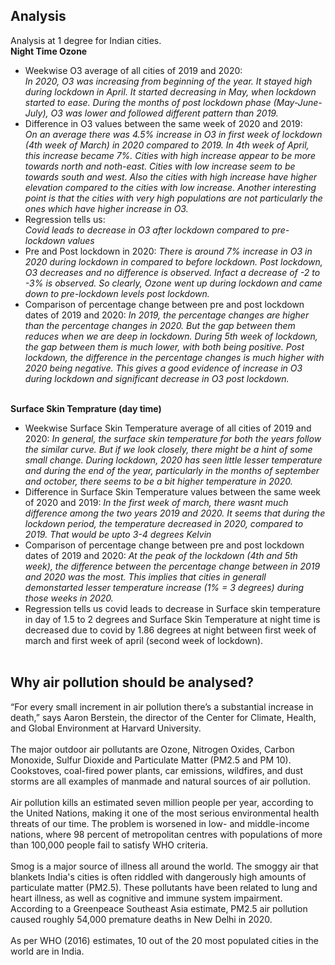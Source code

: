 ## Analysis
Analysis at 1 degree for Indian cities.<br>
**Night Time Ozone** <br>
* Weekwise O3 average of all cities of 2019 and 2020:<br> *In 2020, O3 was increasing from beginning of the year. It stayed high during lockdown in April. It started decreasing in May, when lockdown started to ease. During the months of post lockdown phase (May-June-July), O3 was lower and followed different pattern than 2019.*<br>
* Difference in O3 values between the same week of 2020 and 2019: <br> *On an average there was 4.5% increase in O3 in first week of lockdown (4th week of March) in 2020 compared to 2019. In 4th week of April, this increase became 7%. Cities with high increase appear to be more towards north and noth-east. Cities with low increase seem to be towards south and west. Also the cities with high increase have higher elevation compared to the cities with low increase. Another interesting point is that the cities with very high populations are not particularly the ones which have higher increase in O3.*
* Regression tells us:<br> *Covid leads to decrease in O3 after lockdown compared to pre-lockdown values*
* Pre and Post lockdown in 2020: *There is around 7% increase in O3 in 2020 during lockdown in compared to before lockdown. Post lockdown, O3 decreases and no difference is observed. Infact a decrease of -2 to -3% is observed. So clearly, Ozone went up during lockdown and came down to pre-lockdown levels post lockdown.*
* Comparison of percentage change between pre and post lockdown dates of 2019 and 2020: *In 2019, the percentage changes are higher than the percentage changes in 2020. But the gap between them reduces when we are deep in lockdown. During 5th week of lockdown, the gap between them is much lower, with both being positive. Post lockdown, the difference in the percentage changes is much higher with 2020 being negative. This gives a good evidence of increase in O3 during lockdown and significant decrease in O3 post lockdown.*<br><br>


**Surface Skin Temprature (day time)**<br>
* Weekwise Surface Skin Temperature average of all cities of 2019 and 2020: *In general, the surface skin temperature for both the years follow the similar curve. But if we look closely, there might be a hint of some small change. During lockdown, 2020 has seen little lesser temperature and during the end of the year, particularly in the months of september and october, there seems to be a bit higher temperature in 2020.*<br>
* Difference in Surface Skin Temperature values between the same week of 2020 and 2019: *In the first week of march, there wasnt much difference among the two years 2019 and 2020. It seems that during the lockdown period, the temperature decreased in 2020, compared to 2019. That would be upto 3-4 degrees Kelvin*<br>
* Comparison of percentage change between pre and post lockdown dates of 2019 and 2020: *At the peak of the lockdown (4th and 5th week), the difference between the percentage change between in 2019 and 2020 was the most. This implies that cities in generall demonstarted lesser temperature increase (1% = 3 degrees) during those weeks in 2020.*<br>
* Regression tells us covid leads to decrease in Surface skin temperature in day of 1.5 to 2 degrees and Surface Skin Temperature at night time is decreased due to covid by 1.86 degrees at night between first week of march and first week of april (second week of lockdown).<br><br>




## Why air pollution should be analysed?
“For every small increment in air pollution there’s a substantial increase in death,” says Aaron Berstein, the director of the Center for Climate, Health, and Global Environment at Harvard University.<br><br>
The major outdoor air pollutants are Ozone, Nitrogen Oxides, Carbon Monoxide, Sulfur Dioxide and Particulate Matter (PM2.5 and PM 10). Cookstoves, coal-fired power plants, car emissions, wildfires, and dust storms are all examples of manmade and natural sources of air pollution.<br><br>
Air pollution kills an estimated seven million people per year, according to the United Nations, making it one of the most serious environmental health threats of our time. The problem is worsened in low- and middle-income nations, where 98 percent of metropolitan centres with populations of more than 100,000 people fail to satisfy WHO criteria.<br><br>
Smog is a major source of illness all around the world. The smoggy air that blankets India's cities is often riddled with dangerously high amounts of particulate matter (PM2.5). These pollutants have been related to lung and heart illness, as well as cognitive and immune system impairment. According to a Greenpeace Southeast Asia estimate, PM2.5 air pollution caused roughly 54,000 premature deaths in New Delhi in 2020.<br><br>
As per WHO (2016) estimates, 10 out of the 20 most populated cities in the world are in India.
